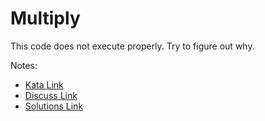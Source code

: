 # Multiply

This code does not execute properly. Try to figure out why.

Notes:

- [Kata Link](https://www.codewars.com/kata/50654ddff44f800200000004)
- [Discuss Link](https://www.codewars.com/kata/50654ddff44f800200000004/discuss)
- [Solutions Link](https://www.codewars.com/kata/50654ddff44f800200000004/solutions)
